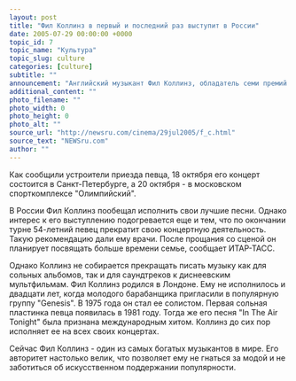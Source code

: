 ```yaml
---
layout: post
title: "Фил Коллинз в первый и последний раз выступит в России"
date: 2005-07-29 00:00:00 +0000
topic_id: 7
topic_name: "Культура"
topic_slug: culture
categories: [culture]
subtitle: ""
announcement: "Английский музыкант Фил Коллинз, обладатель семи премий \"Гремми\" и \"Оскара\", осенью впервые выступит в России. Его гастроли пройдут в рамках мирового тура артиста \"First Final Farewell Tour\"."
additional_content: ""
photo_filename: ""
photo_width: 0
photo_height: 0
photo_alt: ""
source_url: "http://newsru.com/cinema/29jul2005/f_c.html"
source_text: "NEWSru.com"
author: ""
---
```

Как сообщили устроители приезда певца, 18 октября его концерт состоится в Санкт-Петербурге, а 20 октября - в московском спорткомплексе "Олимпийский".

В России Фил Коллинз пообещал исполнить свои лучшие песни. Однако интерес к его выступлению подогревается еще и тем, что по окончании турне 54-летний певец прекратит свою концертную деятельность. Такую рекомендацию дали ему врачи. После прощания со сценой он планирует посвящать больше времени семье, сообщает ИТАР-ТАСС.

Однако Коллинз не собирается прекращать писать музыку как для сольных альбомов, так и для саундтреков к диснеевским мультфильмам. Фил Коллинз родился в Лондоне. Ему не исполнилось и двадцати лет, когда молодого барабанщика пригласили в популярную группу "Genesis". В 1975 года он стал ее солистом. Первая сольная пластинка певца появилась в 1981 году. Тогда же его песня "In The Air Tonight" была признана международным хитом. Коллинз до сих пор исполняет ее на всех своих концертах.

Сейчас Фил Коллинз - один из самых богатых музыкантов в мире. Его авторитет настолько велик, что позволяет ему не гнаться за модой и не заботиться об искусственном поддержании популярности.

